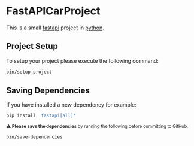 # FastAPICarProject

This is a small [fastapi](https://fastapi.tiangolo.com/) project in [python](https://www.python.org/about/gettingstarted/).

## Project Setup 

To setup your project please execute the following command: 

```bash
bin/setup-project
```

## Saving Dependencies

If you have installed a new dependency for example: 

```bash 
pip install 'fastapi[all]' 
```

<sub> :warning: **Please save the dependencies** by running the following before committing to GitHub.</sub>

```bash
bin/save-dependencies
```